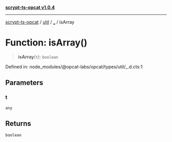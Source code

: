 [**scrypt-ts-opcat v1.0.4**](../../../../README.md)

***

[scrypt-ts-opcat](../../../../README.md) / [util](../../README.md) / [\_](../README.md) / isArray

# Function: isArray()

> **isArray**(`t`): `boolean`

Defined in: node\_modules/@opcat-labs/opcat/types/util/\_.d.cts:1

## Parameters

### t

`any`

## Returns

`boolean`
